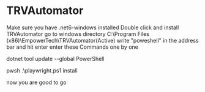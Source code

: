 # TRVAutomator
Make sure you have .net6-windows installed
Double click and install TRVAutomator
 go to windows directory
	C:\Program Files (x86)\EmpowerTech\TRVAutomator(Active)
write "poweshell" in the address bar and hit enter
enter these Commands one by one

dotnet tool update --global PowerShell

pwsh .\playwright.ps1 install

now you are good to go
